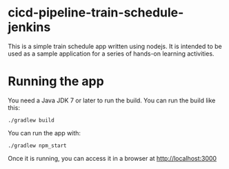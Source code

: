 # cicd-pipeline-train-schedule-jenkins

This is a simple train schedule app written using nodejs. It is intended to be used as a sample application for a series of hands-on learning activities.

# Running the app

You need a Java JDK 7 or later to run the build. You can run the build like this:

    ./gradlew build

You can run the app with:



    ./gradlew npm_start

Once it is running, you can access it in a browser at [http://localhost:3000](http://localhost:3000)

